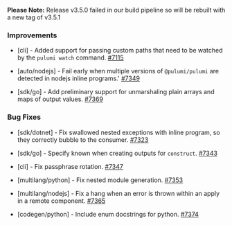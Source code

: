 **Please Note:** Release v3.5.0 failed in our build pipeline so will be rebuilt with a new tag of v3.5.1

### Improvements

- [cli] - Added support for passing custom paths that need
  to be watched by the `pulumi watch` command.
  [#7115](https://github.com/pulumi/pulumi/pull/7247)

- [auto/nodejs] - Fail early when multiple versions of `@pulumi/pulumi` are detected in nodejs inline programs.'
  [#7349](https://github.com/pulumi/pulumi/pull/7349)

- [sdk/go] - Add preliminary support for unmarshaling plain arrays and maps of output values.
  [#7369](https://github.com/pulumi/pulumi/pull/7369)

### Bug Fixes

- [sdk/dotnet] - Fix swallowed nested exceptions with inline program, so they correctly bubble to the consumer.
  [#7323](https://github.com/pulumi/pulumi/pull/7323)
  
- [sdk/go] - Specify known when creating outputs for `construct`.
  [#7343](https://github.com/pulumi/pulumi/pull/7343)

- [cli] - Fix passphrase rotation.
  [#7347](https://github.com/pulumi/pulumi/pull/7347)
  
- [multilang/python] - Fix nested module generation.
  [#7353](https://github.com/pulumi/pulumi/pull/7353)

- [multilang/nodejs] - Fix a hang when an error is thrown within an apply in a remote component.
  [#7365](https://github.com/pulumi/pulumi/pull/7365)

- [codegen/python] - Include enum docstrings for python.
  [#7374](https://github.com/pulumi/pulumi/pull/7374)
